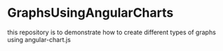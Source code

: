 # GraphsUsingAngularCharts
this repository is to demonstrate how to create different types of graphs using angular-chart.js 
